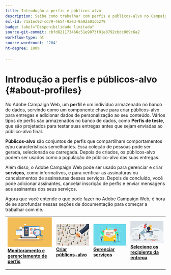 ```yaml
---
title: Introdução a perfis e públicos-alvo
description: Saiba como trabalhar com perfis e públicos-alvo no Campaign Web
exl-id: 71a1ec92-cd79-4654-9ae3-9a92a01c6279
badge: label="Disponibilidade limitada"
source-git-commit: cbfd821173466c51e9073f01e8792cbdc069c6a2
workflow-type: ht
source-wordcount: '204'
ht-degree: 100%

---
```


# Introdução a perfis e públicos-alvo {#about-profiles}

No Adobe Campaign Web, um **perfil** é um indivíduo armazenado no banco de dados, servindo como um componente chave para criar públicos-alvo para entregas e adicionar dados de personalização ao seu conteúdo. Vários tipos de perfis são armazenados no banco de dados, como **Perfis de teste**, que são projetados para testar suas entregas antes que sejam enviadas ao público-alvo final.

**Públicos-alvo** são conjuntos de perfis que compartilham comportamentos e/ou características semelhantes. Essa coleção de pessoas pode ser gerada, selecionada ou carregada.  Depois de criados, os públicos-alvo podem ser usados como a população de público-alvo das suas entregas.

Além disso, o Adobe Campaign Web pode ser usado para gerenciar e criar **serviços**, como informativos, e para verificar as assinaturas ou cancelamentos de assinaturas desses serviços. Depois de concluído, você pode adicionar assinantes, cancelar inscrição de perfis e enviar mensagens aos assinantes dos seus serviços.

Agora que você entende o que pode fazer no Adobe Campaign Web, é hora de se aprofundar nessas seções de documentação para começar a trabalhar com ele.

<table style="table-layout:fixed"><tr style="border: 0;">
<td>
<a href="about-recipients.md">
<img src="../assets/do-not-localize/profiles-audiences-profile.png">
</a>
<div>
<a href="about-recipients.md"><strong>Monitoramento e gerenciamento de perfis</strong></a>
</div>
<p>
</td>
<td>
<a href="create-audience.md">
<img alt="Lead" src="../assets/do-not-localize/profiles-audiences-audience.png">
</a>
<div><a href="create-audience.md"><strong>Criar públicos-alvo</strong>
</div>
<p>
</td>
<td>
<a href="manage-services.md">
<img alt="Pouco frequente" src="../assets/do-not-localize/profiles-audiences-service.png">
</a>
<div>
<a href="manage-services.md"><strong>Gerenciar serviços</strong></a>
</div>
<p></td>
<td>
<a href="add-audience.md">
<img alt="Pouco frequente" src="../assets/do-not-localize/profiles-audiences-deliveries.png">
</a>
<div>
<a href="add-audience.md"><strong>Selecione os recipients da entrega</strong></a>
</div>
<p></td>
</tr></table>
